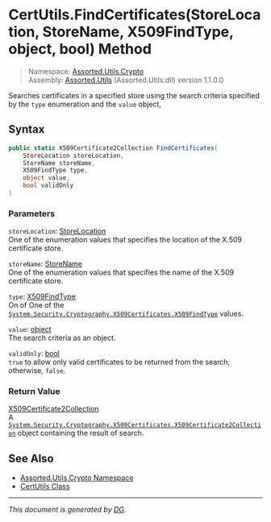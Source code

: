 ﻿# CertUtils.FindCertificates(StoreLocation, StoreName, X509FindType, object, bool) Method

> Namespace: [Assorted.Utils.Crypto](index.md#assortedutilscrypto-namespace)\
> Assembly: [Assorted.Utils](index.md) (Assorted.Utils.dll) version 1.1.0.0

Searches certificates in a specified store using the search criteria specified by the `type` enumeration and the `value` object,

## Syntax

```csharp
public static X509Certificate2Collection FindCertificates(
    StoreLocation storeLocation, 
    StoreName storeName, 
    X509FindType type, 
    object value, 
    bool validOnly
)
```

### Parameters

`storeLocation`: [StoreLocation](https://docs.microsoft.com/en-us/dotnet/api/system.security.cryptography.x509certificates.storelocation)\
One of the enumeration values that specifies the location of the X.509 certificate store.

`storeName`: [StoreName](https://docs.microsoft.com/en-us/dotnet/api/system.security.cryptography.x509certificates.storename)\
One of the enumeration values that specifies the name of the X.509 certificate store.

`type`: [X509FindType](https://docs.microsoft.com/en-us/dotnet/api/system.security.cryptography.x509certificates.x509findtype)\
On of One of the [`System.Security.Cryptography.X509Certificates.X509FindType`](https://docs.microsoft.com/en-us/dotnet/api/system.security.cryptography.x509certificates.x509findtype) values.

`value`: [object](https://docs.microsoft.com/en-us/dotnet/api/system.object)\
The search criteria as an object.

`validOnly`: [bool](https://docs.microsoft.com/en-us/dotnet/api/system.boolean)\
`true` to allow only valid certificates to be returned from the search; otherwise, `false`.

### Return Value

[X509Certificate2Collection](https://docs.microsoft.com/en-us/dotnet/api/system.security.cryptography.x509certificates.x509certificate2collection)\
A [`System.Security.Cryptography.X509Certificates.X509Certificate2Collection`](https://docs.microsoft.com/en-us/dotnet/api/system.security.cryptography.x509certificates.x509certificate2collection) object containing the result of search.

## See Also

- [Assorted.Utils.Crypto Namespace](index.md#assortedutilscrypto-namespace)
- [CertUtils Class](Assorted.Utils.Crypto.CertUtils.md)

---

_This document is generated by [DG](https://github.com/Khojasteh/dg)._

